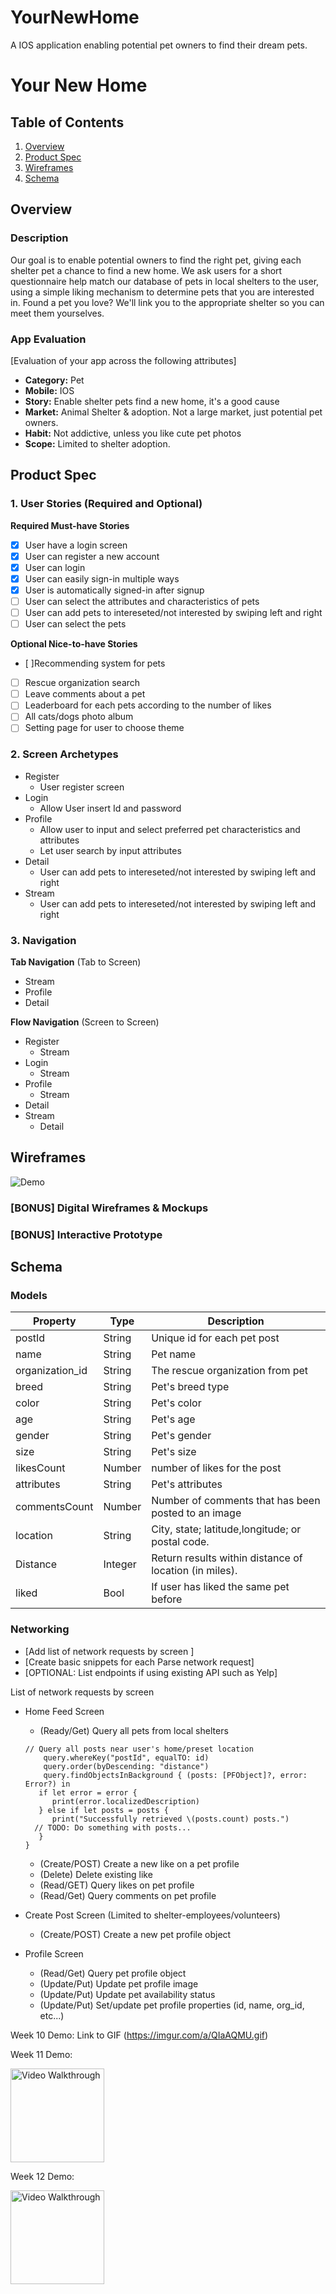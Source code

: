 # YourNewHome
A IOS application enabling potential pet owners to find their dream pets.

# Your New Home

## Table of Contents
1. [Overview](#Overview)
1. [Product Spec](#Product-Spec)
1. [Wireframes](#Wireframes)
2. [Schema](#Schema)

## Overview
### Description
Our goal is to enable potential owners to find the right pet, giving each shelter pet a chance to find a new home. We ask users for a short questionnaire help match our database of pets in local shelters to the user, using a simple liking mechanism to determine pets that you are interested in. Found a pet you love? We'll link you to the appropriate shelter so you can meet them yourselves.

### App Evaluation
[Evaluation of your app across the following attributes]
- **Category:** Pet
- **Mobile:** IOS
- **Story:** Enable shelter pets find a new home, it's a good cause
- **Market:** Animal Shelter & adoption. Not a large market, just potential pet owners.
- **Habit:** Not addictive, unless you like cute pet photos
- **Scope:** Limited to shelter adoption. 

## Product Spec

### 1. User Stories (Required and Optional)

**Required Must-have Stories**
- [x] User have a login screen
- [x] User can register a new account
- [x] User can login 
- [x] User can easily sign-in multiple ways
- [x] User is automatically signed-in after signup
- [ ] User can select the attributes and characteristics of pets 
- [ ] User can add pets to intereseted/not interested by swiping left and right
- [ ] User can select the pets 

**Optional Nice-to-have Stories**

- [ ]Recommending system for pets 
- [ ] Rescue organization search
- [ ] Leave comments about a pet
- [ ] Leaderboard for each pets according to the number of likes
- [ ] All cats/dogs photo album
- [ ] Setting page for user to choose theme

### 2. Screen Archetypes
* Register
   * User register screen
* Login 
   * Allow User insert Id and password 
* Profile
   * Allow user to input and select preferred pet characteristics and attributes
   * Let user search by input attributes
* Detail
    * User can add pets to intereseted/not interested by swiping left and right
* Stream
    * User can add pets to intereseted/not interested by swiping left and right



### 3. Navigation

**Tab Navigation** (Tab to Screen)

* Stream
* Profile
* Detail

**Flow Navigation** (Screen to Screen)

* Register
    * Stream
* Login 
    * Stream
* Profile
    * Stream
* Detail
* Stream
    * Detail

## Wireframes

![Demo](https://github.com/jhong97/YourNewHome/blob/master/Demo/wireframes.png)

### [BONUS] Digital Wireframes & Mockups

### [BONUS] Interactive Prototype

## Schema 
### Models



| Property        | Type   | Description                                         |
| --------------- | ------ | --------------------------------------------------- |
| postId              | String | Unique id for each pet post                         |
| name            | String | Pet name                                            |
| organization_id | String | The rescue organization from pet                    |
| breed           | String | Pet's breed type                                    |
| color           | String | Pet's color                                         |
| age             | String | Pet's age                                           |
| gender          | String | Pet's gender                                        |
| size            | String | Pet's size                                          |
| likesCount      | Number | number of likes for the post                        |
| attributes      | String | Pet's attributes                                    |
| commentsCount   | Number | Number of comments that has been posted to an image |
| location |String|    City, state; latitude,longitude; or postal code.                                                 |
| Distance |Integer|    Return results within distance of location (in miles).                                                 |
| liked           | Bool   | If user has liked the same pet before               |




### Networking
- [Add list of network requests by screen ]
- [Create basic snippets for each Parse network request]
- [OPTIONAL: List endpoints if using existing API such as Yelp]

List of network requests by screen
* Home Feed Screen
    *  (Ready/Get) Query all pets from local shelters
    ```let query = PFQuery(className:＂Pet")
    // Query all posts near user's home/preset location  
        query.whereKey("postId", equalTO: id)
        query.order(byDescending: "distance")
        query.findObjectsInBackground { (posts: [PFObject]?, error: Error?) in
       if let error = error { 
          print(error.localizedDescription)
       } else if let posts = posts {
          print("Successfully retrieved \(posts.count) posts.")
      // TODO: Do something with posts...
       }
    }
    ```


    *  (Create/POST) Create a new like on a pet profile
    *  (Delete) Delete existing like
    *  (Read/GET) Query likes on pet profile
    *  (Read/Get) Query comments on pet profile

* Create Post Screen (Limited to shelter-employees/volunteers)
    * (Create/POST) Create a new pet profile object

* Profile Screen 
    * (Read/Get) Query pet profile object
    * (Update/Put) Update pet profile image
    * (Update/Put) Update pet availability status
    * (Update/Put) Set/update pet profile properties (id, name, org_id, etc...)

Week 10 Demo:
Link to GIF (https://imgur.com/a/QIaAQMU.gif)

Week 11 Demo:


<img src='/Demo/userLogin.gif' title='Video Walkthrough' width='150' alt='Video Walkthrough' />

Week 12 Demo:

<img src='/Demo/completedLogin.gif' title='Video Walkthrough' width='150' alt='Video Walkthrough' />

